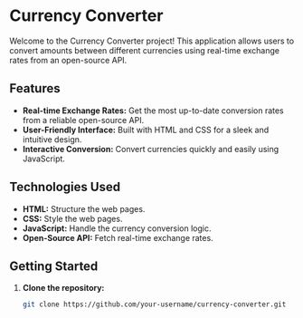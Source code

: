 # Currency Converter

Welcome to the Currency Converter project! This application allows users to convert amounts between different currencies using real-time exchange rates from an open-source API.

## Features
- **Real-time Exchange Rates:** Get the most up-to-date conversion rates from a reliable open-source API.
- **User-Friendly Interface:** Built with HTML and CSS for a sleek and intuitive design.
- **Interactive Conversion:** Convert currencies quickly and easily using JavaScript.

## Technologies Used
- **HTML:** Structure the web pages.
- **CSS:** Style the web pages.
- **JavaScript:** Handle the currency conversion logic.
- **Open-Source API:** Fetch real-time exchange rates.

## Getting Started
1. **Clone the repository:**
   ```bash
   git clone https://github.com/your-username/currency-converter.git
